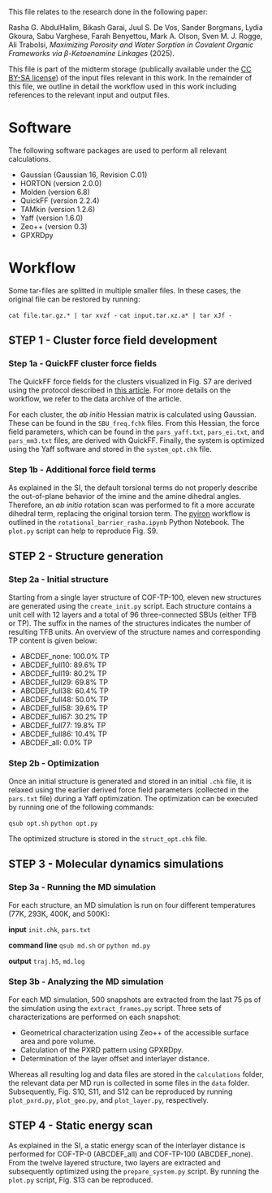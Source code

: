 This file relates to the research done in the following paper:

Rasha G. AbdulHalim, Bikash Garai, Juul S. De Vos, Sander Borgmans, Lydia Gkoura, Sabu Varghese, Farah Benyettou, Mark A. Olson, Sven M. J. Rogge, Ali Trabolsi, _Maximizing Porosity and Water Sorption in Covalent Organic Frameworks via β-Ketoenamine Linkages_ (2025).

This file is part of the midterm storage (publically available under the [CC BY-SA license](https://creativecommons.org/licenses/by-sa/4.0/)) of the input files relevant in this work. In the remainder of this file, we outline in detail the workflow used in this work including references to the relevant input and output files.

# Software

The following software packages are used to perform all relevant calculations.

- Gaussian (Gaussian 16, Revision C.01)
- HORTON (version 2.0.0)
- Molden (version 6.8)
- QuickFF (version 2.2.4)
- TAMkin (version 1.2.6)
- Yaff (version 1.6.0)
- Zeo++ (version 0.3)
- GPXRDpy


# Workflow

Some tar-files are splitted in multiple smaller files. In these cases, the original file can be restored by running:

`cat file.tar.gz.* | tar xvzf -`
`cat input.tar.xz.a* | tar xJf -`

## STEP 1 - Cluster force field development

### Step 1a - QuickFF cluster force fields

The QuickFF force fields for the clusters visualized in Fig. S7 are derived using the protocol described in [this article](https://doi.org/10.1039/D3TA00470H). For more details on the workflow, we refer to the data archive of the article.

For each cluster, the _ab initio_ Hessian matrix is calculated using Gaussian. These can be found in the `SBU_freq.fchk` files. From this Hessian, the force field parameters, which can be found in the `pars_yaff.txt`, `pars_ei.txt`, and `pars_mm3.txt` files, are derived with QuickFF. Finally, the system is optimized using the Yaff software and stored in the `system_opt.chk` file.

### Step 1b - Additional force field terms

As explained in the SI, the default torsional terms do not properly describe the out-of-plane behavior of the imine and the amine dihedral angles. Therefore, an _ab initio_ rotation scan was performed to fit a more accurate dihedral term, replacing the original torsion term. The [pyiron](https://pyiron.org/) workflow is outlined in the `rotational_barrier_rasha.ipynb` Python Notebook. The `plot.py` script can help to reproduce Fig. S9.

## STEP 2 - Structure generation

### Step 2a - Initial structure

Starting from a single layer structure of COF-TP-100, eleven new structures are generated using the `create_init.py` script. Each structure contains a unit cell with 12 layers and a total of 96 three-connected SBUs (either TFB or TP). The suffix in the names of the structures indicates the number of resulting TFB units. An overview of the structure names and corresponding TP content is given below:

- ABCDEF_none: 100.0% TP
- ABCDEF_full10: 89.6% TP
- ABCDEF_full19: 80.2% TP
- ABCDEF_full29: 69.8% TP
- ABCDEF_full38: 60.4% TP
- ABCDEF_full48: 50.0% TP
- ABCDEF_full58: 39.6% TP
- ABCDEF_full67: 30.2% TP
- ABCDEF_full77: 19.8% TP
- ABCDEF_full86: 10.4% TP
- ABCDEF_all: 0.0% TP

### Step 2b - Optimization

Once an initial structure is generated and stored in an initial `.chk` file, it is relaxed using the earlier derived force field parameters (collected in the `pars.txt` file) during a Yaff optimization. The optimization can be executed by running one of the following commands:

`qsub opt.sh`
`python opt.py`

The optimized structure is stored in the `struct_opt.chk` file.

## STEP 3 - Molecular dynamics simulations

### Step 3a - Running the MD simulation

For each structure, an MD simulation is run on four different temperatures (77K, 293K, 400K, and 500K):

**input**
`init.chk`, `pars.txt`

**command line**
`qsub md.sh` or `python md.py`

**output**
`traj.h5`, `md.log`

### Step 3b - Analyzing the MD simulation

For each MD simulation, 500 snapshots are extracted from the last 75 ps of the simulation using the `extract_frames.py` script. Three sets of characterizations are performed on each snapshot:

- Geometrical characterization using Zeo++ of the accessible surface area and pore volume.
- Calculation of the PXRD pattern using GPXRDpy.
- Determination of the layer offset and interlayer distance.

Whereas all resulting log and data files are stored in the `calculations` folder, the relevant data per MD run is collected in some files in the `data` folder. Subsequently, Fig. S10, S11, and S12 can be reproduced by running `plot_pxrd.py`, `plot_geo.py`, and `plot_layer.py`, respectively.

## STEP 4 - Static energy scan

As explained in the SI, a static energy scan of the interlayer distance is performed for COF-TP-0 (ABCDEF_all) and COF-TP-100 (ABCDEF_none). From the twelve layered structure, two layers are extracted and subsequently optimized using the `prepare_system.py` script. By running the `plot.py` script, Fig. S13 can be reproduced.
